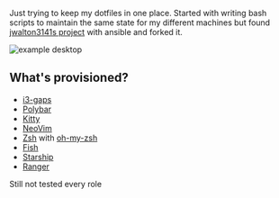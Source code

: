 Just trying to keep my dotfiles in one place. Started with writing bash scripts to maintain the same state for my different machines but found [jwalton3141s project](https://github.com/jwalton3141/ansible-dotfiles) with ansible and forked it.

![example
desktop](https://github.com/Sommerrolle/ansible-dotfiles/blob/main/pics/desktop.png?raw=true)

## What's provisioned?

* [i3-gaps](https://github.com/Airblader/i3)
* [Polybar](https://github.com/polybar/polybar)
* [Kitty](https://github.com/kovidgoyal/kitty)
* [NeoVim](https://github.com/neovim/neovim)
* [Zsh](https://wiki.archlinux.org/index.php/zsh) with 
  [oh-my-zsh](https://github.com/ohmyzsh/ohmyzshproject)
* [Fish](https://fishshell.com/)
* [Starship](https://starship.rs/)
* [Ranger](https://github.com/ranger/ranger)

Still not tested every role
